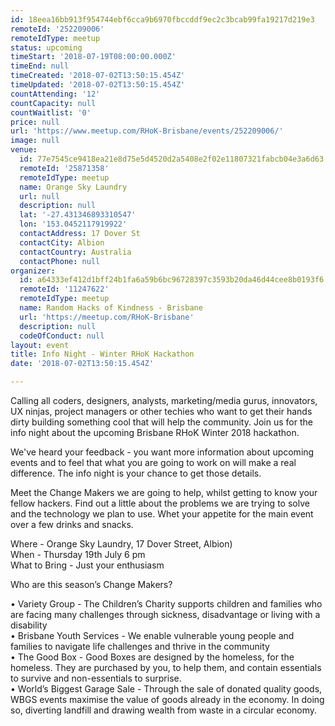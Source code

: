 ```yaml
---
id: 18eea16bb913f954744ebf6cca9b6970fbccddf9ec2c3bcab99fa19217d219e3
remoteId: '252209006'
remoteIdType: meetup
status: upcoming
timeStart: '2018-07-19T08:00:00.000Z'
timeEnd: null
timeCreated: '2018-07-02T13:50:15.454Z'
timeUpdated: '2018-07-02T13:50:15.454Z'
countAttending: '12'
countCapacity: null
countWaitlist: '0'
price: null
url: 'https://www.meetup.com/RHoK-Brisbane/events/252209006/'
image: null
venue:
  id: 77e7545ce9418ea21e8d75e5d4520d2a5408e2f02e11807321fabcb04e3a6d63
  remoteId: '25871358'
  remoteIdType: meetup
  name: Orange Sky Laundry
  url: null
  description: null
  lat: '-27.431346893310547'
  lon: '153.0452117919922'
  contactAddress: 17 Dover St
  contactCity: Albion
  contactCountry: Australia
  contactPhone: null
organizer:
  id: a64333ef412d1bff24b1fa6a59b6bc96728397c3593b20da46d44cee8b0193f6
  remoteId: '11247622'
  remoteIdType: meetup
  name: Random Hacks of Kindness - Brisbane
  url: 'https://meetup.com/RHoK-Brisbane'
  description: null
  codeOfConduct: null
layout: event
title: Info Night - Winter RHoK Hackathon
date: '2018-07-02T13:50:15.454Z'

---
```

<p>Calling all coders, designers, analysts, marketing/media gurus, innovators, UX ninjas, project managers or other techies who want to get their hands dirty building something cool that will help the community. Join us for the info night about the upcoming Brisbane RHoK Winter 2018 hackathon.</p> <p>We've heard your feedback - you want more information about upcoming events and to feel that what you are going to work on will make a real difference. The info night is your chance to get those details.</p> <p>Meet the Change Makers we are going to help, whilst getting to know your fellow hackers. Find out a little about the problems we are trying to solve and the technology we plan to use. Whet your appetite for the main event over a few drinks and snacks.</p> <p>Where - Orange Sky Laundry, 17 Dover Street, Albion)<br/>When - Thursday 19th July 6 pm<br/>What to Bring - Just your enthusiasm</p> <p>Who are this season’s Change Makers?</p> <p>• Variety Group - The Children’s Charity supports children and families who are facing many challenges through sickness, disadvantage or living with a disability<br/>• Brisbane Youth Services - We enable vulnerable young people and families to navigate life challenges and thrive in the community<br/>• The Good Box - Good Boxes are designed by the homeless, for the homeless. They are purchased by you, to help them, and contain essentials to survive and non-essentials to surprise.<br/>• World’s Biggest Garage Sale - Through the sale of donated quality goods, WBGS events maximise the value of goods already in the economy. In doing so, diverting landfill and drawing wealth from waste in a circular economy.</p>
